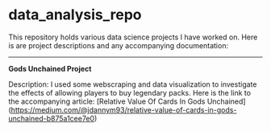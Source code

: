 # data_analysis_repo

This repository holds various data science projects I have worked on. Here is are project descriptions and any accompanying documentation:

---

**Gods Unchained Project**

Description: I used some webscraping and data visualization to investigate the effects of allowing players to buy legendary packs.
Here is the link to the accompanying article: [Relative Value Of Cards In Gods Unchained] (https://medium.com/@jdannym93/relative-value-of-cards-in-gods-unchained-b875a1cee7e0)   
